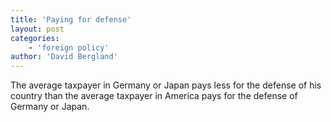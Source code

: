 ```yaml
---
title: 'Paying for defense'
layout: post
categories:
    - 'foreign policy'
author: 'David Bergland'
---
```


The average taxpayer in Germany or Japan pays less for the defense of his country than the average taxpayer in America pays for the defense of Germany or Japan.
